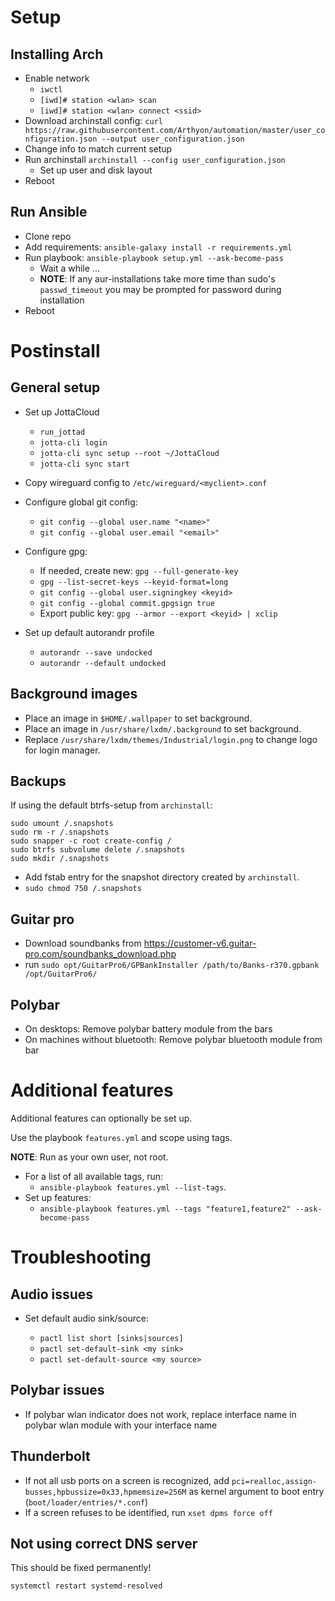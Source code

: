 # Setup

## Installing Arch

- Enable network
  - `iwctl`
  - `[iwd]# station <wlan> scan`
  - `[iwd]# station <wlan> connect <ssid>`
- Download archinstall config: `curl https://raw.githubusercontent.com/Arthyon/automation/master/user_configuration.json --output user_configuration.json`
- Change info to match current setup
- Run archinstall `archinstall --config user_configuration.json`
  - Set up user and disk layout
- Reboot

## Run Ansible

- Clone repo
- Add requirements: `ansible-galaxy install -r requirements.yml`
- Run playbook: `ansible-playbook setup.yml --ask-become-pass`
  - Wait a while ...
  - **NOTE**: If any aur-installations take more time than sudo's `passwd_timeout` you may be prompted for password during installation
- Reboot

# Postinstall

## General setup

- Set up JottaCloud
  - `run_jottad` 
  - `jotta-cli login`
  - `jotta-cli sync setup --root ~/JottaCloud`
  - `jotta-cli sync start`

- Copy wireguard config to `/etc/wireguard/<myclient>.conf`

- Configure global git config:
  - `git config --global user.name "<name>"`
  - `git config --global user.email "<email>"`

- Configure gpg:
  - If needed, create new: `gpg --full-generate-key`
  - `gpg --list-secret-keys --keyid-format=long`
  - `git config --global user.signingkey <keyid>`
  - `git config --global commit.gpgsign true`
  - Export public key: `gpg --armor --export <keyid> | xclip`

- Set up default autorandr profile
  - `autorandr --save undocked`
  - `autorandr --default undocked`


## Background images

- Place an image in `$HOME/.wallpaper` to set background.
- Place an image in `/usr/share/lxdm/.background` to set background.
- Replace `/usr/share/lxdm/themes/Industrial/login.png` to change logo for login manager.

## Backups

If using the default btrfs-setup from `archinstall`:
```
sudo umount /.snapshots
sudo rm -r /.snapshots
sudo snapper -c root create-config /
sudo btrfs subvolume delete /.snapshots
sudo mkdir /.snapshots
```

- Add fstab entry for the snapshot directory created by `archinstall`.
- `sudo chmod 750 /.snapshots`

## Guitar pro
- Download soundbanks from https://customer-v6.guitar-pro.com/soundbanks_download.php
- run `sudo opt/GuitarPro6/GPBankInstaller /path/to/Banks-r370.gpbank /opt/GuitarPro6/`

## Polybar

- On desktops: Remove polybar battery module from the bars
- On machines without bluetooth: Remove polybar bluetooth module from bar

# Additional features

Additional features can optionally be set up.

Use the playbook `features.yml` and scope using tags.

**NOTE**: Run as your own user, not root.

- For a list of all available tags, run:
  - `ansible-playbook features.yml --list-tags`.
- Set up features:
  - `ansible-playbook features.yml --tags "feature1,feature2" --ask-become-pass`

# Troubleshooting

## Audio issues

- Set default audio sink/source:

  - `pactl list short [sinks|sources]`
  - `pactl set-default-sink <my sink>`
  - `pactl set-default-source <my source>`

## Polybar issues

- If polybar wlan indicator does not work, replace interface name in polybar wlan module with your interface name

## Thunderbolt

- If not all usb ports on a screen is recognized, add `pci=realloc,assign-busses,hpbussize=0x33,hpmemsize=256M` as kernel argument to boot entry (`boot/loader/entries/*.conf`)
- If a screen refuses to be identified, run `xset dpms force off`

## Not using correct DNS server

This should be fixed permanently!

`systemctl restart systemd-resolved`
